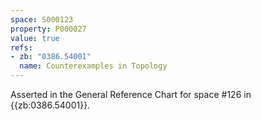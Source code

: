 ```yaml
---
space: S000123
property: P000027
value: true
refs:
- zb: "0386.54001"
  name: Counterexamples in Topology
---
```


Asserted in the General Reference Chart for space #126 in
{{zb:0386.54001}}.
